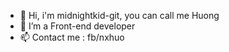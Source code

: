 - 👋 Hi, i'm midnightkid-git, you can call me Huong
- 👀 I’m a Front-end developer
- 📫 Contact me : fb/nxhuo

